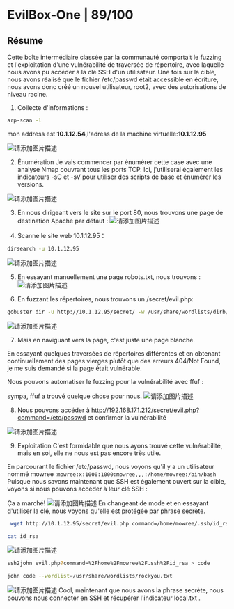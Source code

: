 ﻿# EvilBox-One | 89/100
## Résume 
Cette boîte intermédiaire classée par la communauté comportait le fuzzing et l'exploitation d'une vulnérabilité de traversée de répertoire, avec laquelle nous avons pu accéder à la clé SSH d'un utilisateur. Une fois sur la cible, nous avons réalisé que le fichier /etc/passwd était accessible en écriture, nous avons donc créé un nouvel utilisateur, root2, avec des autorisations de niveau racine.
1. Collecte d'informations :

```bash
arp-scan -l
```
mon address est **10.1.12.54**,l'adress de la machine virtuelle:**10.1.12.95**

![请添加图片描述](https://img-blog.csdnimg.cn/direct/ae494833c9c64d1eb397ffa4aa774095.png)


2. Énumération
Je vais commencer par énumérer cette case avec une analyse Nmap couvrant tous les ports TCP. Ici, j'utiliserai également les indicateurs -sC et -sV pour utiliser des scripts de base et énumérer les versions.

![请添加图片描述](https://img-blog.csdnimg.cn/direct/30ff569cd926454bb4470709ae226555.png)

3. En nous dirigeant vers le site sur le port 80, nous trouvons une page de destination Apache par défaut :
![请添加图片描述](https://img-blog.csdnimg.cn/direct/48843437f1ad4bfca9c076989867e102.png)

4. Scanne le site web 10.1.12.95：

```bash
dirsearch -u 10.1.12.95

```
![请添加图片描述](https://img-blog.csdnimg.cn/direct/d391c2eedff0450489c9ec155e1b90d4.png)

5. En essayant manuellement une page robots.txt, nous trouvons :
![请添加图片描述](https://img-blog.csdnimg.cn/direct/55e376a9e7614433a557565b66e609d7.png)

6. En fuzzant les répertoires, nous trouvons un /secret/evil.php:

```bash
gobuster dir -u http://10.1.12.95/secret/ -w /usr/share/wordlists/dirb/common.txt -x txt,php,html

```
![请添加图片描述](https://img-blog.csdnimg.cn/direct/bd3681887f2e4a5da28c204aade2b3cf.png)

7. Mais en naviguant vers la page, c'est juste une page blanche.

En essayant quelques traversées de répertoires différentes et en obtenant continuellement des pages vierges plutôt que des erreurs 404/Not Found, je me suis demandé si la page était vulnérable.

Nous pouvons automatiser le fuzzing pour la vulnérabilité avec ffuf :

sympa, ffuf a trouvé quelque chose pour nous.
![请添加图片描述](https://img-blog.csdnimg.cn/direct/6f7a81861d034eef8facbe2651bdac1e.png)

8. Nous pouvons accéder à http://192.168.171.212/secret/evil.php?command=/etc/passwd et confirmer la vulnérabilité

![请添加图片描述](https://img-blog.csdnimg.cn/direct/44cc6026af29424c92bec8bc9be816f0.png)

9. Exploitation
C'est formidable que nous ayons trouvé cette vulnérabilité, mais en soi, elle ne nous est pas encore très utile.

En parcourant le fichier /etc/passwd, nous voyons qu'il y a un utilisateur nommé mowree :`mowree:x:1000:1000:mowree,,,:/home/mowree:/bin/bash
`
Puisque nous savons maintenant que SSH est également ouvert sur la cible, voyons si nous pouvons accéder à leur clé SSH :

Ça a marché!
![请添加图片描述](https://img-blog.csdnimg.cn/direct/70e37207858446cd866d5cbc565384a2.png)
En changeant de mode et en essayant d'utiliser la clé, nous voyons qu'elle est protégée par phrase secrète.

```bash
 wget http://10.1.12.95/secret/evil.php command=/home/mowree/.ssh/id_rsa -o id_rsa
```

```bash
cat id_rsa
```
![请添加图片描述](https://img-blog.csdnimg.cn/direct/f1aa8547425b474b811270324a7a76ac.png)

```bash
ssh2john evil.php?command=%2Fhome%2Fmowree%2F.ssh%2Fid_rsa > code

```

```bash
john code --wordlist=/usr/share/wordlists/rockyou.txt  
```

![请添加图片描述](https://img-blog.csdnimg.cn/direct/f9486e1b3f9e4459b8c78b22f1e31969.png)
Cool, maintenant que nous avons la phrase secrète, nous pouvons nous connecter en SSH et récupérer l'indicateur local.txt .
